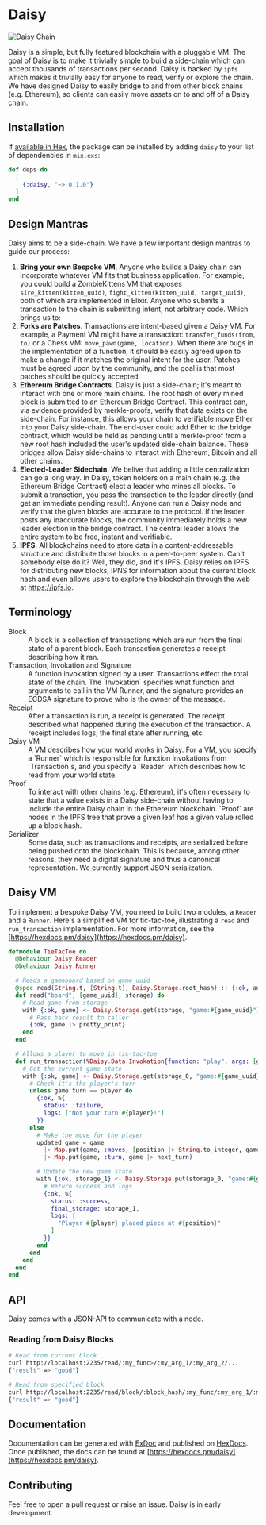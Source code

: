 # Daisy

![Daisy Chain](https://upload.wikimedia.org/wikipedia/commons/thumb/2/29/Daisy_chain.JPG/1200px-Daisy_chain.JPG)

Daisy is a simple, but fully featured blockchain with a pluggable VM. The goal of Daisy is to make it trivially simple to build a side-chain which can accept thousands of transactions per second. Daisy is backed by `ipfs` which makes it trivially easy for anyone to read, verify or explore the chain. We have designed Daisy to easily bridge to and from other block chains (e.g. Ethereum), so clients can easily move assets on to and off of a Daisy chain.

## Installation

If [available in Hex](https://hex.pm/docs/publish), the package can be installed
by adding `daisy` to your list of dependencies in `mix.exs`:

```elixir
def deps do
  [
    {:daisy, "~> 0.1.0"}
  ]
end
```

## Design Mantras

Daisy aims to be a side-chain. We have a few important design mantras to guide our process:

1. **Bring your own Bespoke VM**. Anyone who builds a Daisy chain can incorporate whatever VM fits that business application. For example, you could build a ZombieKittens VM that exposes `sire_kitten(kitten_uuid)`, `fight_kitten(kitten_uuid, target_uuid)`, both of which are implemented in Elixir. Anyone who submits a transaction to the chain is submitting intent, not arbitrary code. Which brings us to:
2. **Forks are Patches**. Transactions are intent-based given a Daisy VM. For example, a Payment VM might have a transaction: `transfer_funds(from, to)` or a Chess VM: `move_pawn(game, location)`. When there are bugs in the implementation of a function, it should be easily agreed upon to make a change if it matches the original intent for the user. Patches must be agreed upon by the community, and the goal is that most patches should be quickly accepted.
3. **Ethereum Bridge Contracts**. Daisy is just a side-chain; it's meant to interact with one or more main chains. The root hash of every mined block is submitted to an Ethereum Bridge Contract. This contract can, via evidence provided by merkle-proofs, verify that data exists on the side-chain. For instance, this allows your chain to verifiable move Ether into your Daisy side-chain. The end-user could add Ether to the bridge contract, which would be held as pending until a merkle-proof from a new root hash included the user's updated side-chain balance. These bridges allow Daisy side-chains to interact with Ethereum, Bitcoin and all other chains.
4. **Elected-Leader Sidechain**. We belive that adding a little centralization can go a long way. In Daisy, token holders on a main chain (e.g. the Ethereum Bridge Contract) elect a leader who mines all blocks. To submit a transction, you pass the transaction to the leader directly (and get an immediate pending result). Anyone can run a Daisy node and verify that the given blocks are accurate to the protocol. If the leader posts any inaccurate blocks, the community immediately holds a new leader election in the bridge contract. The central leader allows the entire system to be free, instant and verifiable.
5. **IPFS**. All blockchains need to store data in a content-addressable structure and distribute those blocks in a peer-to-peer system. Can't somebody else do it? Well, they did, and it's IPFS. Daisy relies on IPFS for distributing new blocks, IPNS for information about the current block hash and even allows users to explore the blockchain through the web at https://ipfs.io.

## Terminology

<dl>
  <dt>Block</dt>
  <dd>A block is a collection of transactions which are run from the final state of a parent block. Each transaction generates a receipt describing how it ran.</dd>

  <dt>Transaction, Invokation and Signature</dt>
  <dd>A function invokation signed by a user. Transactions effect the total state of the chain. The `Invokation` specifies what function and arguments to call in the VM Runner, and the signature provides an ECDSA signature to prove who is the owner of the message.</dd>

  <dt>Receipt</dt>
  <dd>After a transaction is run, a receipt is generated. The receipt described what happened during the execution of the transaction. A receipt includes logs, the final state after running, etc.</dd>

  <dt>Daisy VM</dt>
  <dd>A VM describes how your world works in Daisy. For a VM, you specify a `Runner` which is responsible for function invokations from `Transaction`s, and you specify a `Reader` which describes how to read from your world state.</dd>

  <dt>Proof</dt>
  <dd>To interact with other chains (e.g. Ethereum), it's often necessary to state
  that a value exists in a Daisy side-chain without having to include the entire Daisy chain in the Ethereum blockchain. `Proof` are nodes in the IPFS tree that prove a given leaf has a given value rolled up a block hash.</dd>

  <dt>Serializer</dt>
  <dd>Some data, such as transactions and receipts, are serialized before being pushed onto the blockchain. This is because, among other reasons, they need a digital signature and thus a canonical representation. We currently support JSON serialization.</dd>
</dl>

## Daisy VM

To implement a bespoke Daisy VM, you need to build two modules, a `Reader` and a `Runner`. Here's a simplified VM for tic-tac-toe, illustrating a `read` and `run_transaction` implementation. For more information, see the [https://hexdocs.pm/daisy](https://hexdocs.pm/daisy).

```elixir
defmodule TieTacToe do
  @behaviour Daisy.Reader
  @behaviour Daisy.Runner

  # Reads a gameboard based on game_uuid
  @spec read(String.t, [String.t], Daisy.Storage.root_hash) :: {:ok, any()} | {:erorr, any()}
  def read("board", [game_uuid], storage) do
    # Read game from storage
    with {:ok, game} <- Daisy.Storage.get(storage, "game:#{game_uuid}") |> deserialize do
      # Pass back result to caller
      {:ok, game |> pretty_print}
    end
  end

  # Allows a player to move in tic-tac-toe
  def run_transaction(%Daisy.Data.Invokation{function: "play", args: [game_uuid, position]}, storage_0, player) do
    # Get the current game state
    with {:ok, game} <- Daisy.Storage.get(storage_0, "game:#{game_uuid}") |> deserialize do
      # Check it's the player's turn
      unless game.turn == player do
        {:ok, %{
          status: :failure,
          logs: ["Not your turn #{player}!"]
        }}
      else
        # Make the move for the player
        updated_game = game
          |> Map.put(game, :moves, [position |> String.to_integer, game.moves])
          |> Map.put(game, :turn, game |> next_turn)

        # Update the new game state
        with {:ok, storage_1} <- Daisy.Storage.put(storage_0, "game:#{game_uuid}", updated_game |> serialize) do
          # Return success and logs
          {:ok, %{
            status: :success,
            final_storage: storage_1,
            logs: [
              "Player #{player} placed piece at #{position}"
            ]
          }}
        end
      end
    end
  end
end
```

## API

Daisy comes with a JSON-API to communicate with a node.

### Reading from Daisy Blocks

```bash
# Read from current block
curl http://localhost:2235/read/:my_func>/:my_arg_1/:my_arg_2/...
{"result" => "good"}

# Read from specified block
curl http://localhost:2235/read/block/:block_hash/:my_func/:my_arg_1/:my_arg_2/...
{"result" => "good"}
```

## Documentation

Documentation can be generated with [ExDoc](https://github.com/elixir-lang/ex_doc)
and published on [HexDocs](https://hexdocs.pm). Once published, the docs can
be found at [https://hexdocs.pm/daisy](https://hexdocs.pm/daisy).

## Contributing

Feel free to open a pull request or raise an issue. Daisy is in early development.